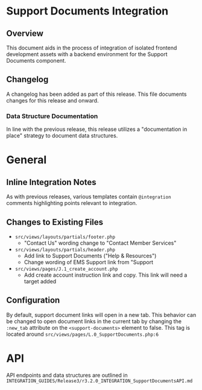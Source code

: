 # Support Documents Integration
## Overview
This document aids in the process of integration of isolated frontend development assets with a backend environment for
the Support Documents component.

## Changelog
A changelog has been added as part of this release.  This file documents changes for this release and onward.  

### Data Structure Documentation
In line with the previous release, this release utilizes a "documentation in place" strategy to document data structures.

# General
## Inline Integration Notes
As with previous releases, various templates contain `@integration` comments highlighting points relevant to integration.

## Changes to Existing Files
* `src/views/layouts/partials/footer.php`
	- "Contact Us" wording change to "Contact Member Services"
* `src/views/layouts/partials/header.php`
	- Add link to Support Documents ("Help & Resources")
	- Change wording of EMS Support link from "Support
* `src/views/pages/J.1_create_account.php`
	- Add create account instruction link and copy.  This link will need a target added

## Configuration
By default, support document links will open in a new tab. This behavior can be changed to open document links
in the current tab by changing the `:new_tab` attribute on the `<support-documents>` element to false.
This tag is located around `src/views/pages/L.0_SupportDocuments.php:6`

# API
API endpoints and data structures are outlined in `INTEGRATION_GUIDES/Release3/r3.2.0_INTEGRATION_SupportDocumentsAPI.md`